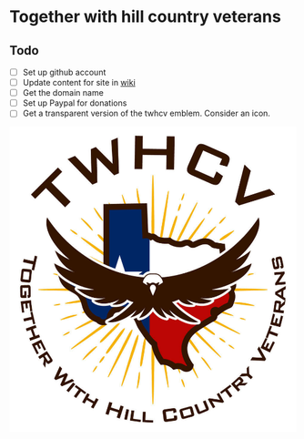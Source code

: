 # Together with hill country veterans

## Todo
- [ ] Set up github account
- [ ] Update content for site in [wiki](https://github.com/voodoo/twhcv/wiki)
- [ ] Get the domain name
- [ ] Set up Paypal for donations
- [ ] Get a transparent version of the twhcv emblem. Consider an icon.

![TWHCV](twhcv.jpg)
